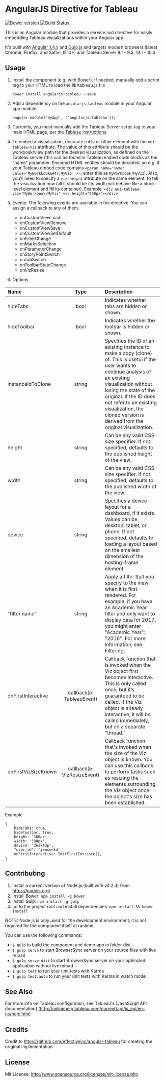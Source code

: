 # AngularJS Directive for Tableau

[![Bower version](https://badge.fury.io/bo/angularjs-tableau.svg)](https://badge.fury.io/bo/angularjs-tableau)
[![Build Status](https://travis-ci.org/jensenkd/angularjs-tableau.svg?branch=master)](https://travis-ci.org/jensenkd/angularjs-tableau)

This is an Angular module that provides a service and directive for easily embedding Tableau visualizations within
your Angular app.

It's built with [Angular 1.4.x](https://angularjs.org) and [Gulp.js](http://gulpjs.com) and targets modern browsers 
(latest Chrome, Firefox, and Safari, IE10+) and Tableau Server 9.1 - 9.3, 10.1 - 10.3.

## Usage

1. Install the component (e.g. with Bower). If needed, manually add a script tag to your HTML to load the 
  lib/tableau.js file
  
      ````
      bower install angularjs-tableau --save
      ````
  
2. Add a dependency on the `angularjs.tableau` module in your Angular app module:

      ````
      angular.module('myApp', ['angularjs.tableau']);
      ````

3. Currently, you must manually add the Tableau Server script tag to your main HTML page, per the 
  [Tableau instructions](http://onlinehelp.tableau.com/current/api/js_api/en-us/JavaScriptAPI/js_api_concepts_get_API.htm) 
  
4. To embed a visualization, decorate a `div` or other element with the `eui-tableau-viz` attribute. The value of
  this attribute should be the workbook/view path for the desired visualization, as defined on the Tableau server
  (this can be found in Tableau embed code blocks as the "name" parameter. Encoded HTML entities should be decoded, 
  so e.g. if your Tableau embed code contains `<param name='name' value='MyWorkbook&#47;MyViz' />`, enter this as
  `MyWorkbook/MyViz`). Also, you'll need to specify a `viz-height` attribute on the same element, to tell the 
  visualization how tall it should be (its width will behave like a block-level element and fill its container).
  Example:
    `<div eui-tableau-viz="MyWorkbook/MyViz" viz-height="200px"></div>`
    
5. Events:
The following events are available in the directive.  You can assign a callback to any of them.
    - onCustomViewLoad
    - onCustomViewRemove
    - onCustomViewSave
    - onCustomViewSetDefault
    - onFilterChange
    - onMarksSelection
    - onParameterChange
    - onStoryPointSwitch
    - onTabSwitch
    - onToolbarStateChange
    - onVizResize

6. Options

| Name   |      Type      |  Description |
|:----------|:-------------:|:------|
| hideTabs |  bool | Indicates whether tabs are hidden or shown. |
| hideToolbar |    bool   |   Indicates whether the toolbar is hidden or shown. |
| instanceIdToClone | string | Specifies the ID of an existing instance to make a copy (clone) of. This is useful if the user wants to continue analysis of an existing visualization without losing the state of the original. If the ID does not refer to an existing visualization, the cloned version is derived from the original visualization. |
| height | string | Can be any valid CSS size specifier. If not specified, defaults to the published height of the view. |
| width | string | Can be any valid CSS size specifier. If not specified, defaults to the published width of the view. |
| device | string | Specifies a device layout for a dashboard, if it exists. Values can be desktop, tablet, or phone. If not specified, defaults to loading a layout based on the smallest dimension of the hosting iframe element. |
| "filter name" | string | Apply a filter that you specify to the view when it is first rendered. For example, if you have an Academic Year filter and only want to display data for 2017, you might enter "Academic Year": "2016". For more information, see Filtering. |
| onFirstInteractive | callback(e: TableauEvent) | Callback function that is invoked when the Viz object first becomes interactive. This is only called once, but it’s guaranteed to be called. If the Viz object is already interactive, it will be called immediately, but on a separate "thread." |
| onFirstVizSizeKnown | callback(e: VizResizeEvent) | Callback function that's invoked when the size of the Viz object is known. You can use this callback to perform tasks such as resizing the elements surrounding the Viz object once the object's size has been established. |

Example
````
{ 
    hideTabs: true, 
    hideToolbar: true,
    height: '300px',
    width: '300px',
    device: 'desktop',
    "user_id": 'jensenkd',
    onFirstInteractive: InitFirstInstance(),
}
````

## Contributing

1. Install a current version of Node.js (built with v4.2.4) from https://nodejs.org/
2. Install Bower: `npm install -g bower`
3. Install Gulp: `npm install -g gulp`
4. cd to the project root and install dependencies: `npm install && bower install`

NOTE: Node.js is only used for the development environment; it is not required for the component itself at runtime.

You can use the following commands:

- `$ gulp` to build the component and demo app in folder dist
- `$ gulp serve` to start BrowserSync server on your source files with live reload
- `$ gulp serve:dist` to start BrowserSync server on your optimized application without live reload
- `$ gulp test` to run your unit tests with Karma
- `$ gulp test:auto` to run your unit tests with Karma in watch mode

## See Also

For more info on Tableau configuration, see Tableau's [JavaScript API documentation]
(http://onlinehelp.tableau.com/current/api/js_api/en-us/help.htm)

## Credits

Credit to https://github.com/effectiveinc/angular-tableau for creating the original implementation

## License

Mit License: http://www.opensource.org/licenses/mit-license.php
